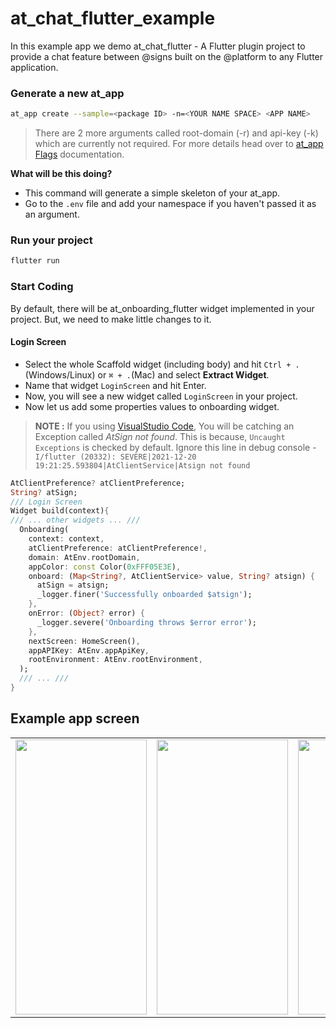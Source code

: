 # at_chat_flutter_example

In this example app we demo at_chat_flutter - A Flutter plugin project to provide a chat feature between @‎signs built on the @‎platform to any Flutter application.


### Generate a new at_app

  ```bash
  at_app create --sample=<package ID> -n=<YOUR NAME SPACE> <APP NAME>
  ```

  > There are 2 more arguments called root-domain (-r) and api-key (-k) which are currently not required. For more details head over to [at_app Flags](https://pub.dev/packages/at_app#executable) documentation.

**What will be this doing?**
  - This command will generate a simple skeleton of your at_app.
  - Go to the `.env` file and add your namespace if you haven't passed it as an argument.


### Run your project

  ```bash
  flutter run
  ```


### Start Coding

  By default, there will be at_onboarding_flutter widget implemented in your project. But, we need to make little changes to it.

#### Login Screen

  - Select the whole Scaffold widget (including body) and hit `Ctrl + .`(Windows/Linux) or `⌘ + .`(Mac) and select **Extract Widget**.
  - Name that widget `LoginScreen` and hit Enter.
  - Now, you will see a new widget called `LoginScreen` in your project.
  - Now let us add some properties values to onboarding widget.

  > **NOTE :** If you using [VisualStudio Code](https://code.visualstudio.com/), You will be catching an Exception called *AtSign not found*. This is because, `Uncaught Exceptions` is checked by default.
  > Ignore this line in debug console - `I/flutter (20332): SEVERE|2021-12-20 19:21:25.593804|AtClientService|Atsign not found`

  ```dart
  AtClientPreference? atClientPreference;
  String? atSign;
  /// Login Screen
  Widget build(context){
  /// ... other widgets ... ///
    Onboarding(
      context: context,
      atClientPreference: atClientPreference!,
      domain: AtEnv.rootDomain,
      appColor: const Color(0xFFF05E3E),
      onboard: (Map<String?, AtClientService> value, String? atsign) {
        atSign = atsign;
        _logger.finer('Successfully onboarded $atsign');
      },
      onError: (Object? error) {
        _logger.severe('Onboarding throws $error error');
      },
      nextScreen: HomeScreen(),
      appAPIKey: AtEnv.appApiKey,
      rootEnvironment: AtEnv.rootEnvironment,
    );
    /// ... ///
  }
  ```

## Example app screen

<table>
<tr>
<td><img src="https://github.com/atsign-foundation/at_widgets/blob/feat/documentation/at_chat_flutter/example/onboarding_screen.png"  width="210" height="440" /></td>

<td><img src="https://github.com/atsign-foundation/at_widgets/blob/feat/documentation/at_chat_flutter/example/chat_screen.png"  width="210" height="440" /></td>
<td><img src="https://github.com/atsign-foundation/at_widgets/blob/feat/documentation/at_chat_flutter/example/chat_options.png"  width="210" height="440" /></td>
<td><img src="https://github.com/atsign-foundation/at_widgets/blob/feat/documentation/at_chat_flutter/example/chat_bottomsheet.png"  width="210" height="440" /></td>
<td><img src="https://github.com/atsign-foundation/at_widgets/blob/feat/documentation/at_chat_flutter/example/chat_screen_private.png"  width="210" height="440" /></td>
</tr>
</table>